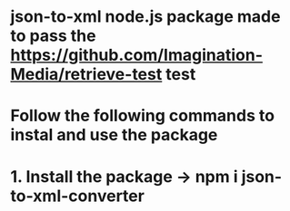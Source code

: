 # json-to-xml node.js package made to pass the https://github.com/Imagination-Media/retrieve-test test

# Follow the following commands to instal and use the package

# 1. Install the package -> npm i json-to-xml-converter
